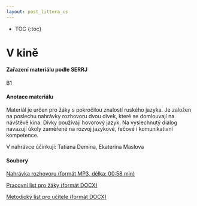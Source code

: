 ```yaml
---
layout: post_littera_cs
---
```

* TOC
{:toc}

# V kině

#### Zařazení materiálu podle SERRJ

B1

#### Anotace materiálu

Materiál je určen pro žáky s pokročilou znalostí ruského jazyka. Je založen na poslechu nahrávky rozhovoru dvou dívek, které se domlouvají na návštěvě kina. Dívky používají hovorový jazyk. Na vyslechnutý dialog navazují úkoly zaměřené na rozvoj jazykové, řečové i komunikativní kompetence.

V nahrávce účinkují: Tatiana Demina, Ekaterina Maslova

#### Soubory

[Nahrávka rozhovoru (formát MP3, délka: 00:58 min)](/cs/littera/rustina/materialy/13_V_kino.mp3)

[Pracovní list pro žáky (formát DOCX)](/cs/littera/rustina/materialy/zaci/poslech/13_V_kino_B1.docx)

[Metodický list pro učitele (formát DOCX)](/cs/littera/rustina/materialy/metodika/13_V_kino_metodika.docx)